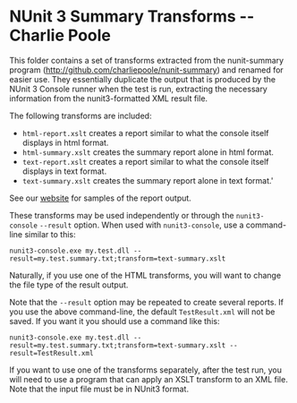 # NUnit 3 Summary Transforms -- Charlie Poole

This folder contains a set of transforms extracted from the nunit-summary program (http://github.com/charliepoole/nunit-summary) and renamed for easier use. They essentially duplicate the output that is produced by the NUnit 3 Console runner when the test is run, extracting the necessary information from the nunit3-formatted XML result file.

The following transforms are included:

* `html-report.xslt` creates a report similar to what the console itself displays in html format.
* `html-summary.xslt` creates the summary report alone in html format.
* `text-report.xslt` creates a report similar to what the console itself displays in text format.
* `text-summary.xslt` creates the summary report alone in text format.'

See our [website](http://nunit.org/nunit-summary) for samples of the report output.

These transforms may be used independently or through the `nunit3-console` `--result` option. When used with `nunit3-console`, use a command-line similar to this:

```
nunit3-console.exe my.test.dll --result=my.test.summary.txt;transform=text-summary.xslt
```

Naturally, if you use one of the HTML transforms, you will want to change the file type of the result output.

Note that the `--result` option may be repeated to create several reports. If you use the above command-line, the default `TestResult.xml` will not be saved. If you want it you should use a command like this:

```
nunit3-console.exe my.test.dll --result=my.test.summary.txt;transform=text-summary.xslt --result=TestResult.xml
```

If you want to use one of the transforms separately, after the test run, you will need to use a program that can apply an XSLT transform to an XML file. Note that the input file must be in NUnit3 format.

